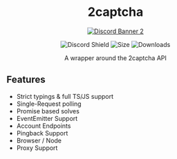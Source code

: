 <div align="center">
    <h1>
        2captcha
    </h1>


<a href="https://discord.gg/tamVs2Ujrf">
    <img src="https://discordapp.com/api/guilds/769020183540400128/widget.png?style=banner2" alt="Discord Banner 2"/>
</a>

![Discord Shield](https://img.shields.io/github/commit-activity/m/furry/2captcha)
![Size](https://img.shields.io/bundlephobia/min/2captcha)
![Downloads](https://img.shields.io/npm/dw/2captcha)

</div>

<p align="center">A wrapper around the 2captcha API</p>

## Features
 - Strict typings & full TS/JS support
 - Single-Request polling
 - Promise based solves
 - EventEmitter Support
 - Account Endpoints
 - Pingback Support
 - Browser / Node
 - Proxy Support


